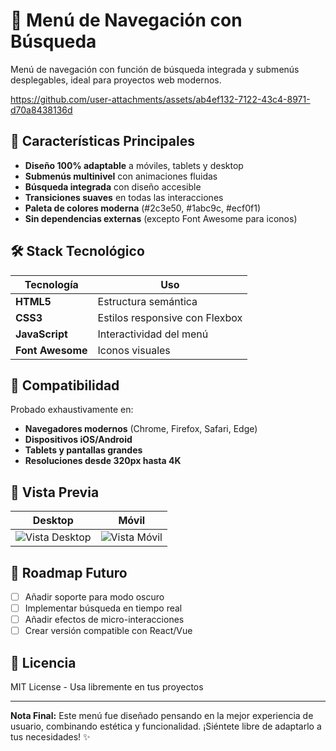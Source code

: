 # 🍔 Menú de Navegación con Búsqueda
Menú de navegación  con función de búsqueda integrada y submenús desplegables, ideal para proyectos web modernos.


https://github.com/user-attachments/assets/ab4ef132-7122-43c4-8971-d70a8438136d




## 🌟 Características Principales

- **Diseño 100% adaptable** a móviles, tablets y desktop
- **Submenús multinivel** con animaciones fluidas
- **Búsqueda integrada** con diseño accesible
- **Transiciones suaves** en todas las interacciones
- **Paleta de colores moderna** (#2c3e50, #1abc9c, #ecf0f1)
- **Sin dependencias externas** (excepto Font Awesome para iconos)

## 🛠 Stack Tecnológico

| Tecnología | Uso |
|------------|------|
| **HTML5** | Estructura semántica |
| **CSS3** | Estilos responsive con Flexbox |
| **JavaScript** | Interactividad del menú |
| **Font Awesome** | Iconos visuales |

## 📱 Compatibilidad

Probado exhaustivamente en:

- **Navegadores modernos** (Chrome, Firefox, Safari, Edge)
- **Dispositivos iOS/Android**
- **Tablets y pantallas grandes**
- **Resoluciones desde 320px hasta 4K**

## 🎨 Vista Previa

| Desktop | Móvil |
|---------|-------|
| ![Vista Desktop](https://via.placeholder.com/400x300/2c3e50/ecf0f1?text=Desktop+View) | ![Vista Móvil](https://via.placeholder.com/200x300/2c3e50/ecf0f1?text=Mobile+View) |

## 🔮 Roadmap Futuro

- [ ] Añadir soporte para modo oscuro
- [ ] Implementar búsqueda en tiempo real
- [ ] Añadir efectos de micro-interacciones
- [ ] Crear versión compatible con React/Vue

## 📄 Licencia

MIT License - Usa libremente en tus proyectos

---

**Nota Final:** Este menú fue diseñado pensando en la mejor experiencia de usuario, combinando estética y funcionalidad. ¡Siéntete libre de adaptarlo a tus necesidades! ✨

